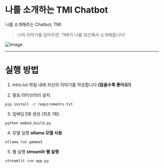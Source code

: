 # 나를 소개하는 TMI Chatbot

나를 소개해주는 Chatbot, TMI  
> 나의 이야기를 담아두면, TMI가 나를 대신해서 소개해줍니다!

![Image](https://github.com/user-attachments/assets/07a302eb-8680-404f-aacb-96c8fc0792b6)

---

# 실행 방법

1. intro.txt 파일 내에 자신의 이야기를 작성합니다 **(많을수록 좋아요!)**

2. 필요 라이브러리 설치
```
pip install -r requirements.txt
```

3. 임베딩 DB 생성 (최초 1회)
```
python embed_build.py
```

4. 모델 실행 **ollama 모델 사용**
```
ollama run gemma3
```

5. 웹 실행 **streamlit 웹 실행**
```
streamlit run app.py
```
